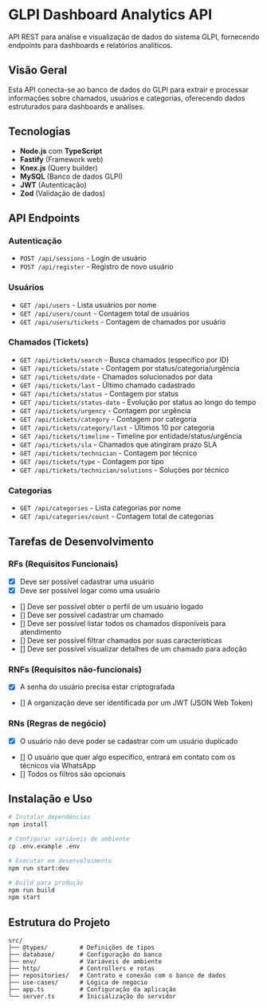 # GLPI Dashboard Analytics API

API REST para análise e visualização de dados do sistema GLPI, fornecendo endpoints para dashboards e relatórios analíticos.

## Visão Geral

Esta API conecta-se ao banco de dados do GLPI para extrair e processar informações sobre chamados, usuários e categorias, oferecendo dados estruturados para dashboards e análises.

## Tecnologias

- **Node.js** com **TypeScript**
- **Fastify** (Framework web)
- **Knex.js** (Query builder)
- **MySQL** (Banco de dados GLPI)
- **JWT** (Autenticação)
- **Zod** (Validação de dados)

## API Endpoints

### Autenticação
- `POST /api/sessions` - Login de usuário
- `POST /api/register` - Registro de novo usuário

### Usuários
- `GET /api/users` - Lista usuários por nome
- `GET /api/users/count` - Contagem total de usuários
- `GET /api/users/tickets` - Contagem de chamados por usuário

### Chamados (Tickets)
- `GET /api/tickets/search` - Busca chamados (específico por ID)
- `GET /api/tickets/state` - Contagem por status/categoria/urgência
- `GET /api/tickets/date` - Chamados solucionados por data
- `GET /api/tickets/last` - Último chamado cadastrado
- `GET /api/tickets/status` - Contagem por status
- `GET /api/tickets/status-date` - Evolução por status ao longo do tempo
- `GET /api/tickets/urgency` - Contagem por urgência
- `GET /api/tickets/category` - Contagem por categoria
- `GET /api/tickets/category/last` - Últimos 10 por categoria
- `GET /api/tickets/timeline` - Timeline por entidade/status/urgência
- `GET /api/tickets/sla` - Chamados que atingiram prazo SLA
- `GET /api/tickets/technician` - Contagem por técnico
- `GET /api/tickets/type` - Contagem por tipo
- `GET /api/tickets/technician/solutions` - Soluções por técnico

### Categorias
- `GET /api/categories` - Lista categorias por nome
- `GET /api/categories/count` - Contagem total de categorias

## Tarefas de Desenvolvimento

### RFs (Requisitos Funcionais)

- [x] Deve ser possível cadastrar uma usuário
- [x] Deve ser possível logar como uma usuário
- [] Deve ser possível obter o perfil de um usuário logado
- [] Deve ser possível cadastrar um chamado
- [] Deve ser possível listar todos os chamados disponíveis para atendimento
- [] Deve ser possível filtrar chamados por suas características
- [] Deve ser possível visualizar detalhes de um chamado para adoção

### RNFs (Requisitos não-funcionais)

- [x] A senha do usuário precisa estar criptografada
- [] A organização deve ser identificada por um JWT (JSON Web Token)

### RNs (Regras de negócio)

- [x] O usuário não deve poder se cadastrar com um usuário duplicado
- [] O usuário que quer algo específico, entrará em contato com os técnicos via WhatsApp
- [] Todos os filtros são opcionais


## Instalação e Uso

```bash
# Instalar dependências
npm install

# Configurar variáveis de ambiente
cp .env.example .env

# Executar em desenvolvimento
npm run start:dev

# Build para produção
npm run build
npm start
```

## Estrutura do Projeto

```
src/
├── @types/         # Definições de tipos
├── database/       # Configuração do banco
├── env/            # Variáveis de ambiente
├── http/           # Controllers e rotas
├── repositories/   # Contrato e conexão com o banco de dados
├── use-cases/      # Lógica de negócio
├── app.ts          # Configuração da aplicação
└── server.ts       # Inicialização do servidor
```